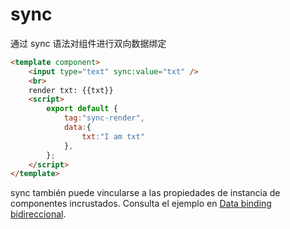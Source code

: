 # sync

通过 sync 语法对组件进行双向数据绑定

<comp-viewer comp-name="sync-render">

```html
<template component>
    <input type="text" sync:value="txt" />
    <br>
    render txt: {{txt}}
    <script>
        export default {
            tag:"sync-render",
            data:{
                txt:"I am txt"
            },
        };
    </script>
</template>
```

</comp-viewer>

sync también puede vincularse a las propiedades de instancia de componentes incrustados. Consulta el ejemplo en [Data binding bidireccional](../../cases/sync.md).